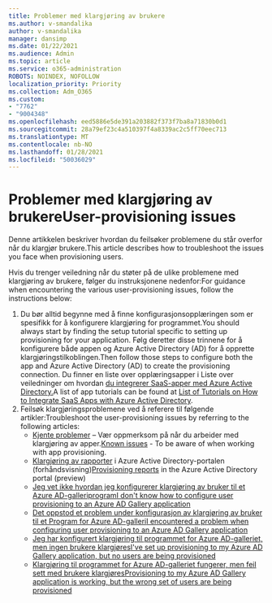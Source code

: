 ```yaml
---
title: Problemer med klargjøring av brukere
ms.author: v-smandalika
author: v-smandalika
manager: dansimp
ms.date: 01/22/2021
ms.audience: Admin
ms.topic: article
ms.service: o365-administration
ROBOTS: NOINDEX, NOFOLLOW
localization_priority: Priority
ms.collection: Adm_O365
ms.custom:
- "7762"
- "9004348"
ms.openlocfilehash: eed5886e5de391a203882f373f7ba8a71830b0d1
ms.sourcegitcommit: 28a79ef23c4a510397f4a8339ac2c5ff70eec713
ms.translationtype: MT
ms.contentlocale: nb-NO
ms.lasthandoff: 01/28/2021
ms.locfileid: "50036029"
---
```

# <a name="user-provisioning-issues"></a><span data-ttu-id="b85f1-102">Problemer med klargjøring av brukere</span><span class="sxs-lookup"><span data-stu-id="b85f1-102">User-provisioning issues</span></span>

<span data-ttu-id="b85f1-103">Denne artikkelen beskriver hvordan du feilsøker problemene du står overfor når du klargjør brukere.</span><span class="sxs-lookup"><span data-stu-id="b85f1-103">This article describes how to troubleshoot the issues you face when provisioning users.</span></span>

<span data-ttu-id="b85f1-104">Hvis du trenger veiledning når du støter på de ulike problemene med klargjøring av brukere, følger du instruksjonene nedenfor:</span><span class="sxs-lookup"><span data-stu-id="b85f1-104">For guidance when encountering the various user-provisioning issues, follow the instructions below:</span></span>

1. <span data-ttu-id="b85f1-105">Du bør alltid begynne med å finne konfigurasjonsopplæringen som er spesifikk for å konfigurere klargjøring for programmet.</span><span class="sxs-lookup"><span data-stu-id="b85f1-105">You should always start by finding the setup tutorial specific to setting up provisioning for your application.</span></span> <span data-ttu-id="b85f1-106">Følg deretter disse trinnene for å konfigurere både appen og Azure Active Directory (AD) for å opprette klargjøringstilkoblingen.</span><span class="sxs-lookup"><span data-stu-id="b85f1-106">Then follow those steps to configure both the app and Azure Active Directory (AD) to create the provisioning connection.</span></span> <span data-ttu-id="b85f1-107">Du finner en liste over opplæringsapper i Liste over veiledninger om hvordan [du integrerer SaaS-apper med Azure Active Directory.](https://docs.microsoft.com/azure/active-directory/saas-apps/tutorial-list)</span><span class="sxs-lookup"><span data-stu-id="b85f1-107">A list of app tutorials can be found at [List of Tutorials on How to Integrate SaaS Apps with Azure Active Directory](https://docs.microsoft.com/azure/active-directory/saas-apps/tutorial-list).</span></span>
2. <span data-ttu-id="b85f1-108">Feilsøk klargjøringsproblemene ved å referere til følgende artikler:</span><span class="sxs-lookup"><span data-stu-id="b85f1-108">Troubleshoot the user-provisioning issues by referring to the following articles:</span></span>
    - <span data-ttu-id="b85f1-109">[Kjente problemer](https://docs.microsoft.com/azure/active-directory/app-provisioning/known-issues) – Vær oppmerksom på når du arbeider med klargjøring av apper.</span><span class="sxs-lookup"><span data-stu-id="b85f1-109">[Known issues](https://docs.microsoft.com/azure/active-directory/app-provisioning/known-issues) - To be aware of when working with app provisioning.</span></span>
    - <span data-ttu-id="b85f1-110">[Klargjøring av rapporter](https://docs.microsoft.com/azure/active-directory/reports-monitoring/concept-provisioning-logs) i Azure Active Directory-portalen (forhåndsvisning)</span><span class="sxs-lookup"><span data-stu-id="b85f1-110">[Provisioning reports](https://docs.microsoft.com/azure/active-directory/reports-monitoring/concept-provisioning-logs) in the Azure Active Directory portal (preview)</span></span>
    - [<span data-ttu-id="b85f1-111">Jeg vet ikke hvordan jeg konfigurerer klargjøring av bruker til et Azure AD-galleriprogram</span><span class="sxs-lookup"><span data-stu-id="b85f1-111">I don't know how to configure user provisioning to an Azure AD Gallery application</span></span>](https://docs.microsoft.com/azure/active-directory/app-provisioning/configure-automatic-user-provisioning-portal) 
    - [<span data-ttu-id="b85f1-112">Det oppstod et problem under konfigurasjon av klargjøring av bruker til et Program for Azure AD-galleri</span><span class="sxs-lookup"><span data-stu-id="b85f1-112">I encountered a problem when configuring user provisioning to an Azure AD Gallery application</span></span>](https://docs.microsoft.com/azure/active-directory/app-provisioning/application-provisioning-config-problem) 
    - [<span data-ttu-id="b85f1-113">Jeg har konfigurert klargjøring til programmet for Azure AD-galleriet, men ingen brukere klargjøres</span><span class="sxs-lookup"><span data-stu-id="b85f1-113">I've set up provisioning to my Azure AD Gallery application, but no users are being provisioned</span></span>](https://docs.microsoft.com/azure/active-directory/app-provisioning/application-provisioning-config-problem-no-users-provisioned) 
    - [<span data-ttu-id="b85f1-114">Klargjøring til programmet for Azure AD-galleriet fungerer, men feil sett med brukere klargjøres</span><span class="sxs-lookup"><span data-stu-id="b85f1-114">Provisioning to my Azure AD Gallery application is working, but the wrong set of users are being provisioned</span></span>](https://docs.microsoft.com/azure/active-directory/manage-apps/add-application-portal-assign-users)





